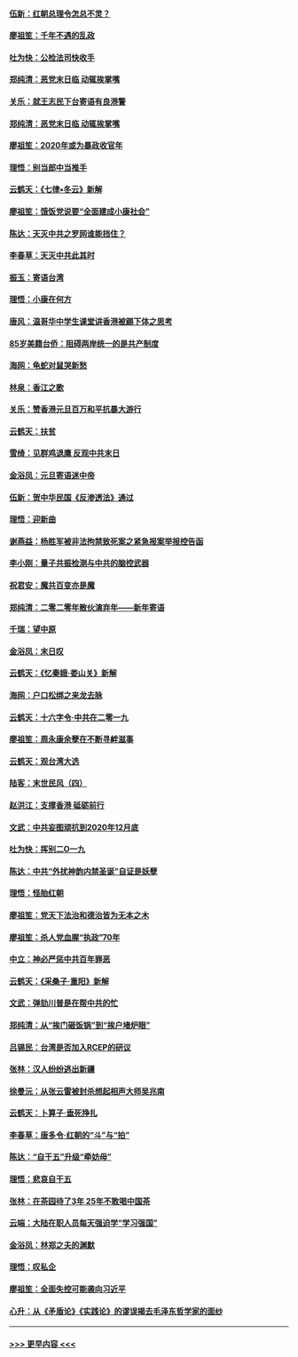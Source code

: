 #### [伍新：红朝总理令怎总不灵？](../pages/nsc993/n11770813.md?t=01071555) 
#### [廖祖笙：千年不遇的乱政](../pages/nsc993/n11770373.md?t=01071555) 
#### [吐为快：公检法司快收手](../pages/nsc993/n11770359.md?t=01071555) 
#### [郑纯清：恶党末日临 动辄挨掌嘴](../pages/nsc993/n11769912.md?t=01071555) 
#### [关乐：就王志民下台寄语有良港警](../pages/nsc993/n11769903.md?t=01071555) 
#### [郑纯清：恶党末日临 动辄挨掌嘴](../pages/nsc993/n11769356.md?t=01071555) 
#### [廖祖笙：2020年或为暴政收官年](../pages/nsc993/n11768216.md?t=01071555) 
#### [理悟：别当郎中当推手](../pages/nsc993/n11768243.md?t=01071555) 
#### [云鹤天：《七律▪冬云》新解](../pages/nsc993/n11768204.md?t=01071555) 
#### [廖祖笙：饿饭党说要“全面建成小康社会”](../pages/nsc993/n11767482.md?t=01071555) 
#### [陈达：天灭中共之罗网谁能挡住？](../pages/nsc993/n11767465.md?t=01071555) 
#### [李春草：天灭中共此其时](../pages/nsc993/n11767452.md?t=01071555) 
#### [振玉：寄语台湾](../pages/nsc993/n11767432.md?t=01071555) 
#### [理悟：小康在何方](../pages/nsc993/n11767394.md?t=01071555) 
#### [唐风：温哥华中学生课堂讲香港被踢下体之思考](../pages/nsc993/n11766848.md?t=01071555) 
#### [85岁美籍台侨：阻碍两岸统一的是共产制度](../pages/nsc993/n11765043.md?t=01071555) 
#### [海网：龟蛇对鼠哭新愁](../pages/nsc993/n11764895.md?t=01071555) 
#### [林泉：香江之歌](../pages/nsc993/n11764415.md?t=01071555) 
#### [关乐：赞香港元旦百万和平抗暴大游行](../pages/nsc993/n11764382.md?t=01071555) 
#### [云鹤天：扶贫](../pages/nsc993/n11764245.md?t=01071555) 
#### [雪绮：见群鸡退鹰  反观中共末日](../pages/nsc993/n11762112.md?t=01071555) 
#### [金浴凤：元旦寄语迷中帝](../pages/nsc993/n11761788.md?t=01071555) 
#### [伍新：贺中华民国《反渗透法》通过](../pages/nsc993/n11761994.md?t=01071555) 
#### [理悟：迎新曲](../pages/nsc993/n11761152.md?t=01071555) 
#### [谢燕益：杨胜军被非法拘禁致死案之紧急报案举报控告函](../pages/nsc993/n11756134.md?t=01071555) 
#### [李小刚：量子共振检测与中共的脑控武器](../pages/nsc993/n11754518.md?t=01071555) 
#### [祝君安：魔共百变亦是魔](../pages/nsc993/n11754469.md?t=01071555) 
#### [郑纯清：二零二零年散伙演弃年——新年寄语](../pages/nsc993/n11754195.md?t=01071555) 
#### [千瑞：望中原](../pages/nsc993/n11754159.md?t=01071555) 
#### [金浴凤：末日叹](../pages/nsc993/n11752359.md?t=01071555) 
#### [云鹤天：《忆秦娥‧娄山关》新解](../pages/nsc993/n11752348.md?t=01071555) 
#### [海网：户口松绑之来龙去脉](../pages/nsc993/n11752328.md?t=01071555) 
#### [云鹤天：十六字令‧中共在二零一九](../pages/nsc993/n11752305.md?t=01071555) 
#### [廖祖笙：周永康余孽在不断寻衅滋事](../pages/nsc993/n11751013.md?t=01071555) 
#### [云鹤天：观台湾大选](../pages/nsc993/n11751007.md?t=01071555) 
#### [陆客：末世民风（四）](../pages/nsc993/n11749203.md?t=01071555) 
#### [赵洪江：支撑香港 砥砺前行](../pages/nsc993/n11748482.md?t=01071555) 
#### [文武：中共妄图顽抗到2020年12月底](../pages/nsc993/n11748446.md?t=01071555) 
#### [吐为快：挥别二O一九](../pages/nsc993/n11748411.md?t=01071555) 
#### [陈达：中共“外扰神韵内禁圣诞”自证是妖孽](../pages/nsc993/n11748226.md?t=01071555) 
#### [理悟：怪胎红朝](../pages/nsc993/n11748206.md?t=01071555) 
#### [廖祖笙：党天下法治和德治皆为无本之木](../pages/nsc993/n11748135.md?t=01071555) 
#### [廖祖笙：杀人党血腥“执政”70年](../pages/nsc993/n11745144.md?t=01071555) 
#### [中立：神必严惩中共百年罪恶](../pages/nsc993/n11744970.md?t=01071555) 
#### [云鹤天：《采桑子‧重阳》新解](../pages/nsc993/n11744948.md?t=01071555) 
#### [文武：弹劾川普是在帮中共的忙](../pages/nsc993/n11744758.md?t=01071555) 
#### [郑纯清：从“挨门砸饭锅”到“挨户堵炉眼”](../pages/nsc993/n11744745.md?t=01071555) 
#### [吕锡民：台湾是否加入RCEP的研议](../pages/nsc993/n11744701.md?t=01071555) 
#### [张林：汉人纷纷逃出新疆](../pages/nsc993/n11743530.md?t=01071555) 
#### [徐曼沅：从张云雷被封杀想起相声大师吴兆南](../pages/nsc993/n11741816.md?t=01071555) 
#### [云鹤天：卜算子‧垂死挣扎](../pages/nsc993/n11739956.md?t=01071555) 
#### [李春草：唐多令‧红朝的“斗”与“拍”](../pages/nsc993/n11739830.md?t=01071555) 
#### [陈达：“自干五”升级“牵妨母”](../pages/nsc993/n11739724.md?t=01071555) 
#### [理悟：悲哀自干五](../pages/nsc993/n11739547.md?t=01071555) 
#### [张林：在茶园待了3年 25年不敢喝中国茶](../pages/nsc993/n11739240.md?t=01071555) 
#### [云端：大陆在职人员每天强迫学“学习强国”](../pages/nsc993/n11738735.md?t=01071555) 
#### [金浴凤：林郑之夫的渊默](../pages/nsc993/n11737735.md?t=01071555) 
#### [理悟：叹私企](../pages/nsc993/n11737715.md?t=01071555) 
#### [廖祖笙：全面失控可能袭向习近平](../pages/nsc993/n11737704.md?t=01071555) 
#### [心升：从《矛盾论》《实践论》的谬误揭去毛泽东哲学家的面纱](../pages/nsc993/n11736962.md?t=01071555) 

----
#### [ >>> 更早内容 <<< ](../indexes/nsc993-earlier.md)
